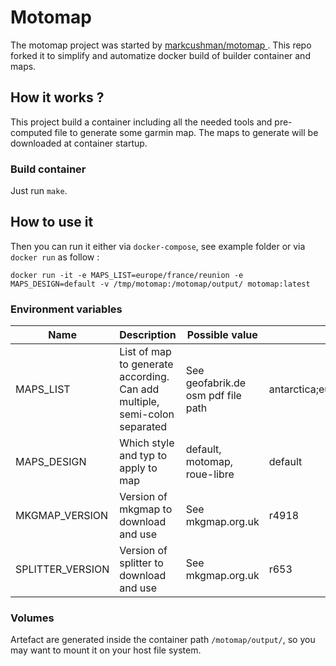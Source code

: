 # Motomap
The motomap project was started by [markcushman/motomap ](https://github.com/markcushman/motomap). 
This repo forked it to simplify and automatize docker build of builder container and maps. 

## How it works ?
This project build a container including all the needed tools and pre-computed file to generate some garmin map.
The maps to generate will be downloaded at container startup. 

### Build container
Just run `make`.

## How to use it
Then you can run it either via `docker-compose`, see example folder or via `docker run` as follow : 
```shell
docker run -it -e MAPS_LIST=europe/france/reunion -e MAPS_DESIGN=default -v /tmp/motomap:/motomap/output/ motomap:latest
```
### Environment variables
| Name  | Description  | Possible value  | Default value |
|---|---|---|---|
| MAPS_LIST  | List of map to generate according. Can add multiple, semi-colon separated  | See geofabrik.de osm pdf file path | antarctica;europe/andorra;europe/france/guyane  |
| MAPS_DESIGN  | Which style and typ to apply to map  | default, motomap, roue-libre  | default |
| MKGMAP_VERSION  | Version of mkgmap to download and use  | See mkgmap.org.uk | r4918 |
| SPLITTER_VERSION  | Version of splitter to download and use | See mkgmap.org.uk  | r653  |

### Volumes
Artefact are generated inside the container path `/motomap/output/`, so you may want to mount it on your host file system.
